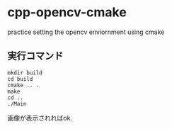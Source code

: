# cpp-opencv-cmake
practice setting the opencv enviornment using cmake

## 実行コマンド

```
mkdir build
cd build
cmake .. .
make
cd ..
./Main
```

画像が表示されればok.